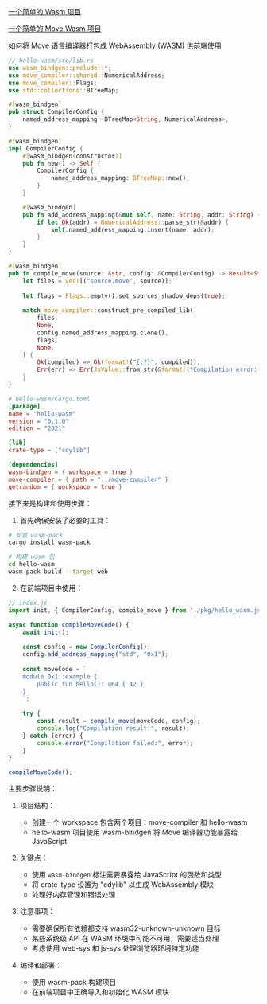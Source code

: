 [一个简单的 Wasm 项目](./first-wasm/)

[一个简单的 Move Wasm 项目](./2-wasm/)


如何将 Move 语言编译器打包成 WebAssembly (WASM) 供前端使用

```rust
// hello-wasm/src/lib.rs
use wasm_bindgen::prelude::*;
use move_compiler::shared::NumericalAddress;
use move_compiler::Flags;
use std::collections::BTreeMap;

#[wasm_bindgen]
pub struct CompilerConfig {
    named_address_mapping: BTreeMap<String, NumericalAddress>,
}

#[wasm_bindgen]
impl CompilerConfig {
    #[wasm_bindgen(constructor)]
    pub fn new() -> Self {
        CompilerConfig {
            named_address_mapping: BTreeMap::new(),
        }
    }

    #[wasm_bindgen]
    pub fn add_address_mapping(&mut self, name: String, addr: String) {
        if let Ok(addr) = NumericalAddress::parse_str(&addr) {
            self.named_address_mapping.insert(name, addr);
        }
    }
}

#[wasm_bindgen]
pub fn compile_move(source: &str, config: &CompilerConfig) -> Result<String, JsValue> {
    let files = vec![("source.move", source)];
    
    let flags = Flags::empty().set_sources_shadow_deps(true);
    
    match move_compiler::construct_pre_compiled_lib(
        files,
        None,
        config.named_address_mapping.clone(),
        flags,
        None,
    ) {
        Ok(compiled) => Ok(format!("{:?}", compiled)),
        Err(err) => Err(JsValue::from_str(&format!("Compilation error: {:?}", err))),
    }
}

```

```toml
# hello-wasm/Cargo.toml
[package]
name = "hello-wasm"
version = "0.1.0"
edition = "2021"

[lib]
crate-type = ["cdylib"]

[dependencies]
wasm-bindgen = { workspace = true }
move-compiler = { path = "../move-compiler" }
getrandom = { workspace = true }

```

接下来是构建和使用步骤：

1. 首先确保安装了必要的工具：
```bash
# 安装 wasm-pack
cargo install wasm-pack

# 构建 wasm 包
cd hello-wasm
wasm-pack build --target web
```

2. 在前端项目中使用：

```javascript
// index.js
import init, { CompilerConfig, compile_move } from './pkg/hello_wasm.js';

async function compileMoveCode() {
    await init();
    
    const config = new CompilerConfig();
    config.add_address_mapping("std", "0x1");
    
    const moveCode = `
    module 0x1::example {
        public fun hello(): u64 { 42 }
    }
    `;
    
    try {
        const result = compile_move(moveCode, config);
        console.log("Compilation result:", result);
    } catch (error) {
        console.error("Compilation failed:", error);
    }
}

compileMoveCode();

```

主要步骤说明：

1. 项目结构：
   - 创建一个 workspace 包含两个项目：move-compiler 和 hello-wasm
   - hello-wasm 项目使用 wasm-bindgen 将 Move 编译器功能暴露给 JavaScript

2. 关键点：
   - 使用 `wasm-bindgen` 标注需要暴露给 JavaScript 的函数和类型
   - 将 crate-type 设置为 "cdylib" 以生成 WebAssembly 模块
   - 处理好内存管理和错误处理

3. 注意事项：
   - 需要确保所有依赖都支持 wasm32-unknown-unknown 目标
   - 某些系统级 API 在 WASM 环境中可能不可用，需要适当处理
   - 考虑使用 web-sys 和 js-sys 处理浏览器环境特定功能

4. 编译和部署：
   - 使用 wasm-pack 构建项目
   - 在前端项目中正确导入和初始化 WASM 模块
